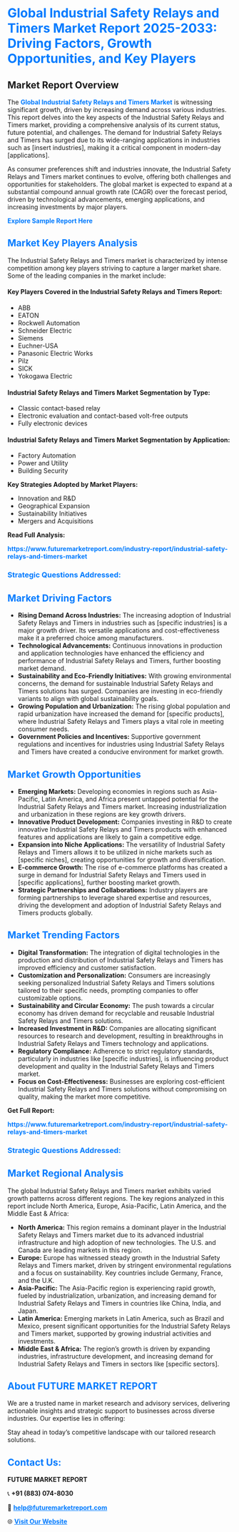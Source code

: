 <h1 style="color: #007BFF;">Global Industrial Safety Relays and Timers Market Report 2025-2033: Driving Factors, Growth Opportunities, and Key Players</h1>

<section id="overview">
<h2>Market Report Overview</h2>
<p>The <a href="https://www.futuremarketreport.com/industry-report/industrial-safety-relays-and-timers-market" style="color: #007BFF; text-decoration: none;"><strong>Global Industrial Safety Relays and Timers Market</strong></a> is witnessing significant growth, driven by increasing demand across various industries. This report delves into the key aspects of the Industrial Safety Relays and Timers market, providing a comprehensive analysis of its current status, future potential, and challenges. The demand for Industrial Safety Relays and Timers has surged due to its wide-ranging applications in industries such as [insert industries], making it a critical component in modern-day [applications].</p>
<p>As consumer preferences shift and industries innovate, the Industrial Safety Relays and Timers market continues to evolve, offering both challenges and opportunities for stakeholders. The global market is expected to expand at a substantial compound annual growth rate (CAGR) over the forecast period, driven by technological advancements, emerging applications, and increasing investments by major players.</p>
</section>

<section id="overview">
<p><a href="https://www.futuremarketreport.com/request-sample/reportId=63294" style="color: #007BFF; text-decoration: none;"><strong>Explore Sample Report Here</strong></a></p>
</section>

<section id="key-players">
<h2 style="color: #007BFF;">Market Key Players Analysis</h2>
<p>The Industrial Safety Relays and Timers market is characterized by intense competition among key players striving to capture a larger market share. Some of the leading companies in the market include:</p>
<h4>Key Players Covered in the Industrial Safety Relays and Timers Report:</h4>
<ul><li>ABB</li><li>EATON</li><li>Rockwell Automation</li><li>Schneider Electric</li><li>Siemens</li><li>Euchner-USA</li><li>Panasonic Electric Works</li><li>Pilz</li><li>SICK</li><li>Yokogawa Electric</li></ul>
<h4>Industrial Safety Relays and Timers Market Segmentation by Type:</h4>
<ul><li>Classic contact-based relay</li><li>Electronic evaluation and contact-based volt-free outputs</li><li>Fully electronic devices</li></ul>

<h4>Industrial Safety Relays and Timers Market Segmentation by Application:</h4>
<ul><li>Factory Automation</li><li>Power and Utility</li><li>Building Security</li></ul>
<p><strong>Key Strategies Adopted by Market Players:</strong></p>
<ul>
<li>Innovation and R&D</li>
<li>Geographical Expansion</li>
<li>Sustainability Initiatives</li>
<li>Mergers and Acquisitions</li>
</ul>
</section>

<section>
<p><strong>Read Full Analysis: </strong></p><a href="https://www.futuremarketreport.com/industry-report/industrial-safety-relays-and-timers-market" style="color: #007BFF; text-decoration: none;"><strong>https://www.futuremarketreport.com/industry-report/industrial-safety-relays-and-timers-market</strong></a>
<h3 style="color: #007BFF;">Strategic Questions Addressed:</h3>
</section>

<section id="driving-factors">
<h2 style="color: #007BFF;">Market Driving Factors</h2>
<ul>
<li><strong>Rising Demand Across Industries:</strong> The increasing adoption of Industrial Safety Relays and Timers in industries such as [specific industries] is a major growth driver. Its versatile applications and cost-effectiveness make it a preferred choice among manufacturers.</li>
<li><strong>Technological Advancements:</strong> Continuous innovations in production and application technologies have enhanced the efficiency and performance of Industrial Safety Relays and Timers, further boosting market demand.</li>
<li><strong>Sustainability and Eco-Friendly Initiatives:</strong> With growing environmental concerns, the demand for sustainable Industrial Safety Relays and Timers solutions has surged. Companies are investing in eco-friendly variants to align with global sustainability goals.</li>
<li><strong>Growing Population and Urbanization:</strong> The rising global population and rapid urbanization have increased the demand for [specific products], where Industrial Safety Relays and Timers plays a vital role in meeting consumer needs.</li>
<li><strong>Government Policies and Incentives:</strong> Supportive government regulations and incentives for industries using Industrial Safety Relays and Timers have created a conducive environment for market growth.</li>
</ul>
</section>

<section id="growth-opportunities">
<h2 style="color: #007BFF;">Market Growth Opportunities</h2>
<ul>
<li><strong>Emerging Markets:</strong> Developing economies in regions such as Asia-Pacific, Latin America, and Africa present untapped potential for the Industrial Safety Relays and Timers market. Increasing industrialization and urbanization in these regions are key growth drivers.</li>
<li><strong>Innovative Product Development:</strong> Companies investing in R&D to create innovative Industrial Safety Relays and Timers products with enhanced features and applications are likely to gain a competitive edge.</li>
<li><strong>Expansion into Niche Applications:</strong> The versatility of Industrial Safety Relays and Timers allows it to be utilized in niche markets such as [specific niches], creating opportunities for growth and diversification.</li>
<li><strong>E-commerce Growth:</strong> The rise of e-commerce platforms has created a surge in demand for Industrial Safety Relays and Timers used in [specific applications], further boosting market growth.</li>
<li><strong>Strategic Partnerships and Collaborations:</strong> Industry players are forming partnerships to leverage shared expertise and resources, driving the development and adoption of Industrial Safety Relays and Timers products globally.</li>
</ul>
</section>

<section id="trending-factors">
<h2 style="color: #007BFF;">Market Trending Factors</h2>
<ul>
<li><strong>Digital Transformation:</strong> The integration of digital technologies in the production and distribution of Industrial Safety Relays and Timers has improved efficiency and customer satisfaction.</li>
<li><strong>Customization and Personalization:</strong> Consumers are increasingly seeking personalized Industrial Safety Relays and Timers solutions tailored to their specific needs, prompting companies to offer customizable options.</li>
<li><strong>Sustainability and Circular Economy:</strong> The push towards a circular economy has driven demand for recyclable and reusable Industrial Safety Relays and Timers solutions.</li>
<li><strong>Increased Investment in R&D:</strong> Companies are allocating significant resources to research and development, resulting in breakthroughs in Industrial Safety Relays and Timers technology and applications.</li>
<li><strong>Regulatory Compliance:</strong> Adherence to strict regulatory standards, particularly in industries like [specific industries], is influencing product development and quality in the Industrial Safety Relays and Timers market.</li>
<li><strong>Focus on Cost-Effectiveness:</strong> Businesses are exploring cost-efficient Industrial Safety Relays and Timers solutions without compromising on quality, making the market more competitive.</li>
</ul>
</section>

<section>
<p><strong>Get Full Report: </strong></p><a href="https://www.futuremarketreport.com/industry-report/industrial-safety-relays-and-timers-market" style="color: #007BFF; text-decoration: none;"><strong>https://www.futuremarketreport.com/industry-report/industrial-safety-relays-and-timers-market</strong></a>
<h3 style="color: #007BFF;">Strategic Questions Addressed:</h3>
</section>


<section id="regional-analysis">
<h2 style="color: #007BFF;">Market Regional Analysis</h2>
<p>The global Industrial Safety Relays and Timers market exhibits varied growth patterns across different regions. The key regions analyzed in this report include North America, Europe, Asia-Pacific, Latin America, and the Middle East & Africa:</p>
<ul>
<li><strong>North America:</strong> This region remains a dominant player in the Industrial Safety Relays and Timers market due to its advanced industrial infrastructure and high adoption of new technologies. The U.S. and Canada are leading markets in this region.</li>
<li><strong>Europe:</strong> Europe has witnessed steady growth in the Industrial Safety Relays and Timers market, driven by stringent environmental regulations and a focus on sustainability. Key countries include Germany, France, and the U.K.</li>
<li><strong>Asia-Pacific:</strong> The Asia-Pacific region is experiencing rapid growth, fueled by industrialization, urbanization, and increasing demand for Industrial Safety Relays and Timers in countries like China, India, and Japan.</li>
<li><strong>Latin America:</strong> Emerging markets in Latin America, such as Brazil and Mexico, present significant opportunities for the Industrial Safety Relays and Timers market, supported by growing industrial activities and investments.</li>
<li><strong>Middle East & Africa:</strong> The region’s growth is driven by expanding industries, infrastructure development, and increasing demand for Industrial Safety Relays and Timers in sectors like [specific sectors].</li>
</ul>
</section>

<footer>
<h2 style="color: #007BFF;">About FUTURE MARKET REPORT</h2>
<p>We are a trusted name in market research and advisory services, delivering actionable insights and strategic support to businesses across diverse industries. Our expertise lies in offering:</p>

<p>Stay ahead in today’s competitive landscape with our tailored research solutions.</p>

<h2 style="color: #007BFF;">Contact Us:</h2>
<p><strong>FUTURE MARKET REPORT</strong></p>
<p>📞 <strong>+91 (883) 074-8030</strong></p>
<p>📧 <strong><a href="mailto:help@futuremarketreport.com" style="color: #007BFF;">help@futuremarketreport.com</a></strong></p>
<p>🌐 <strong><a href="https://www.futuremarketreport.com/" style="color: #007BFF;">Visit Our Website</a></strong></p>
</footer>